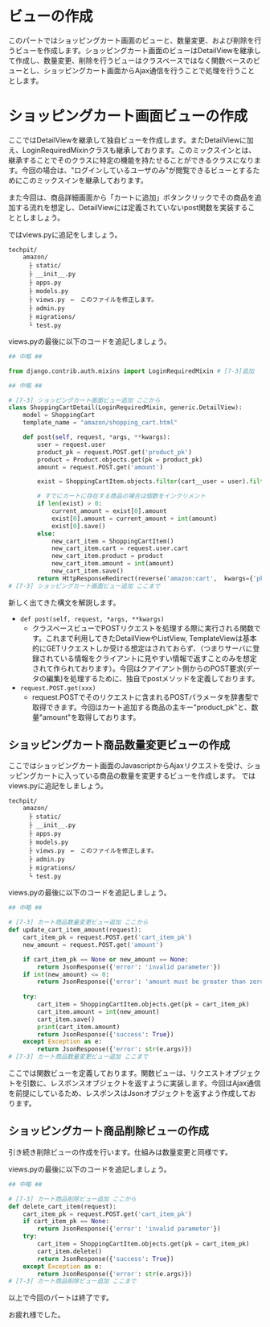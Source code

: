 # ビューの作成
このパートではショッピングカート画面のビューと、数量変更、および削除を行うビューを作成します。ショッピングカート画面のビューはDetailViewを継承して作成し、数量変更、削除を行うビューはクラスベースではなく関数ベースのビューとし、ショッピングカート画面からAjax通信を行うことで処理を行うこととします。

# ショッピングカート画面ビューの作成
ここではDetailViewを継承して独自ビューを作成します。またDetailViewに加え、LoginRequiredMixinクラスも継承しております。このミックスインとは、継承することでそのクラスに特定の機能を持たせることができるクラスになります。今回の場合は、"ログインしているユーザのみ"が閲覧できるビューとするためにこのミックスインを継承しております。


また今回は、商品詳細画面から「カートに追加」ボタンクリックでその商品を追加する流れを想定し、DetailViewには定義されていないpost関数を実装することとしましょう。

ではviews.pyに追記をしましょう。
```
techpit/
    amazon/
    　├ static/
    　├ __init__.py
    　├ apps.py
    　├ models.py
    　├ views.py　←　このファイルを修正します。
    　├ admin.py
    　├ migrations/
    　└ test.py
```
views.pyの最後に以下のコードを追記しましょう。

```py
## 中略 ##

from django.contrib.auth.mixins import LoginRequiredMixin # [7-3]追加

## 中略 ##

# [7-3] ショッピングカート画面ビュー追加 ここから
class ShoppingCartDetail(LoginRequiredMixin, generic.DetailView):
    model = ShoppingCart
    template_name = "amazon/shopping_cart.html"

    def post(self, request, *args, **kwargs):
        user = request.user
        product_pk = request.POST.get('product_pk')
        product = Product.objects.get(pk = product_pk)
        amount = request.POST.get('amount')

        exist = ShoppingCartItem.objects.filter(cart__user = user).filter(product = product)

        # すでにカートに存在する商品の場合は個数をインクリメント
        if len(exist) > 0:
            current_amount = exist[0].amount
            exist[0].amount = current_amount + int(amount)
            exist[0].save()
        else:
            new_cart_item = ShoppingCartItem()
            new_cart_item.cart = request.user.cart
            new_cart_item.product = product
            new_cart_item.amount = int(amount)
            new_cart_item.save()
        return HttpResponseRedirect(reverse('amazon:cart',  kwargs={'pk': self.get_object().pk}))
# [7-3] ショッピングカート画面ビュー追加 ここまで
```

新しく出てきた構文を解説します。
* `def post(self, request, *args, **kwargs)`
    * クラスベースビューでPOSTリクエストを処理する際に実行される関数です。これまで利用してきたDetailViewやListView, TemplateViewは基本的にGETリクエストしか受ける想定はされておらず、（つまりサーバに登録されている情報をクライアントに見やすい情報で返すことのみを想定されて作られております）。今回はクアイアント側からのPOST要求(データの編集)を処理するために、独自でpostメソッドを定義しております。  
* `request.POST.get(xxx)`
    * request.POSTでそのリクエストに含まれるPOSTパラメータを辞書型で取得できます。今回はカート追加する商品の主キー"product_pk"と、数量"amount"を取得しております。

## ショッピングカート商品数量変更ビューの作成
ここではショッピングカート画面のJavascriptからAjaxリクエストを受け、ショッピングカートに入っている商品の数量を変更するビューを作成します。
ではviews.pyに追記をしましょう。

```
techpit/
    amazon/
    　├ static/
    　├ __init__.py
    　├ apps.py
    　├ models.py
    　├ views.py　←　このファイルを修正します。
    　├ admin.py
    　├ migrations/
    　└ test.py
```

views.pyの最後に以下のコードを追記しましょう。

```py
## 中略 ##

# [7-3] カート商品数量変更ビュー追加 ここから
def update_cart_item_amount(request):
    cart_item_pk = request.POST.get('cart_item_pk')
    new_amount = request.POST.get('amount')

    if cart_item_pk == None or new_amount == None:
        return JsonResponse({'error': 'invalid parameter'})
    if int(new_amount) <= 0:
        return JsonResponse({'error': 'amount must be greater than zero'})
    
    try:
        cart_item = ShoppingCartItem.objects.get(pk = cart_item_pk)
        cart_item.amount = int(new_amount)
        cart_item.save()
        print(cart_item.amount)
        return JsonResponse({'success': True})
    except Exception as e:
        return JsonResponse({'error': str(e.args)})
# [7-3] カート商品数量変更ビュー追加 ここまで
```

ここでは関数ビューを定義しております。関数ビューは、リクエストオブジェクトを引数に、レスポンスオブジェクトを返すように実装します。今回はAjax通信を前提にしているため、レスポンスはJsonオブジェクトを返すよう作成しております。

## ショッピングカート商品削除ビューの作成
引き続き削除ビューの作成を行います。仕組みは数量変更と同様です。

views.pyの最後に以下のコードを追記しましょう。
```py
## 中略 ##

# [7-3] カート商品削除ビュー追加 ここから
def delete_cart_item(request):
    cart_item_pk = request.POST.get('cart_item_pk')
    if cart_item_pk == None:
        return JsonResponse({'error': 'invalid parameter'})
    try:
        cart_item = ShoppingCartItem.objects.get(pk = cart_item_pk)
        cart_item.delete()
        return JsonResponse({'success': True})
    except Exception as e:
        return JsonResponse({'error': str(e.args)})
# [7-3] カート商品削除ビュー追加 ここまで
```

以上で今回のパートは終了です。

お疲れ様でした。


